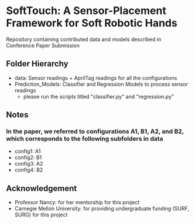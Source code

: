 # SoftTouch: A Sensor-Placement Framework for Soft Robotic Hands
Repository containing contributed data and models described in Conference Paper Submission

## Folder Hierarchy
- data: Sensor readings + AprilTag readings for all the configurations
- Prediction_Models: Classifier and Regression Models to process sensor readings
  - please run the scripts titled "classifier.py" and "regression.py"

## Notes
### In the paper, we referred to configurations A1, B1, A2, and B2, which corresponds to the following subfolders in data
- config1: A1
- config2: B1
- config3: A2
- config4: B2

## Acknowledgement
- Professor Nancy: for her mentorship for this project
- Carnegie Mellon University: for providing undergraduate funding (SURF, SURG) for this project
